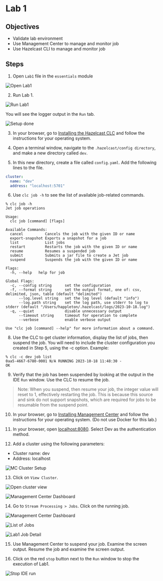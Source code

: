 # Lab 1

## Objectives 

* Validate lab environment
* Use Management Center to manage and monitor job
* Use Hazelcast CLI to manage and monitor job

## Steps

1. Open `Lab1` file in the `essentials` module 

 ![Open Lab1](images/setup-3.png)

2. Run Lab 1. 

 ![Run Lab1](images/setup-4.png)

You will see the logger output in the `Run` tab.

 ![Setup done](images/setup-5.png)

3. In your browser, go to [Installing the Hazelcast CLC](https://docs.hazelcast.com/clc/latest/install-clc) and follow the instructions for your operating system.

4. Open a terminal window, navigate to the `.hazelcast/config directory`, and make a new directory called `dev`.

5. In this new directory, create a file called `config.yaml`. Add the following lines to the file.
```yaml
cluster:
  name: "dev"
  address: "localhost:5701"
```

6. Use `clc job -h` to see the list of available job-related commands.

```console
% clc job -h
Jet job operations

Usage:
  clc job [command] [flags]

Available Commands:
  cancel          Cancels the job with the given ID or name
  export-snapshot Exports a snapshot for a job
  list            List jobs
  restart         Restarts the job with the given ID or name
  resume          Resumes a suspended job
  submit          Submits a jar file to create a Jet job
  suspend         Suspends the job with the given ID or name

Flags:
  -h, --help   help for job

Global Flags:
  -c, --config string      set the configuration
  -f, --format string      set the output format, one of: csv, delimited, json, table (default "delimited")
      --log.level string   set the log level (default "info")
      --log.path string    set the log path, use stderr to log to stderr (default "/Users/happleton/.hazelcast/logs/2023-10-18.log")
  -q, --quiet              disable unnecessary output
      --timeout string     timeout for operation to complete
      --verbose            enable verbose output

Use "clc job [command] --help" for more information about a command.
```
8.  Use the CLC to get cluster information, display the list of jobs, then suspend the job. You will need to include the cluster configuration you created in Step 5, using the -c option. Example:

```console
% clc -c dev job list
0aa5-4667-6780-0001	N/A	RUNNING	2023-10-18 11:48:30	-
OK
```

9. Verify that the job has been suspended by looking at the output in the IDE `Run` window. Use the CLC to resume the job.

> Note: When you suspend, then resume your job, the integer value will reset to 1, effectively restarting the job. This is because this source and sink do not support snapshots, which are required for jobs to be resumable from the suspend point. 


10. In your browser, go to [Installing Management Center](https://docs.hazelcast.com/management-center/5.3/getting-started/install) and follow the instructions for your operating system. (Do not use Docker for this lab.) 

11. In your browser, open [localhost:8080](http://localhost:8080). Select Dev as the authentication method.

12. Add a cluster using the following parameters:
* Cluster name: dev
* Address: localhost

![MC Cluster Setup](images/MC_clusterconfig.png)

13. Click on `View Cluster`.

![Open cluster view](images/mc_viewcluster.png)

![Management Center Dashboard](images/mchome.png)

14. Go to `Stream Processing > Jobs`. Click on the running job. 

![Management Center Dashboard](images/mchome.png)

![List of Jobs](images/mcjoblist.png)

![Lab1 Job Detail](images/mclab1jobdetail.png)

15. Use Management Center to suspend your job. Examine the screen output. Resume the job and examine the screen output. 

16. Click on the red `stop` button next to the `Run` window to stop the execution of Lab1. 

![Stop IDE run](images/ideStopButton.png)